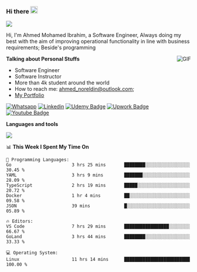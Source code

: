### Hi there <img src="https://raw.githubusercontent.com/MartinHeinz/MartinHeinz/master/wave.gif" width="20px">

![](https://komarev.com/ghpvc/?username=2hmad&color=lightgrey)

Hi, I'm Ahmed Mohamed Ibrahim, a Software Engineer, Always doing my best with the aim of improving operational functionality in line with business requirements; Beside's programming

  <img align="right" alt="GIF" src="https://media.giphy.com/media/836HiJc7pgzy8iNXCn/giphy.gif" />
  
**Talking about Personal Stuffs**

- Software Engineer
- Software Instructor
- More than 4k student around the world
- How to reach me: ahmed_noreldin@outlook.com;
- [My Portfolio](https://ahmednoreldin.com)

[![Whatsapp](https://img.shields.io/badge/WhatsApp-25D366?style=for-the-badge&logo=whatsapp&logoColor=white)](http://wa.me/201275457924)
[![Linkedin](https://img.shields.io/badge/LinkedIn-0077B5?style=for-the-badge&logo=linkedin&logoColor=white)](https://www.linkedin.com/in/ahmednoreldin)
[![Udemy Badge](https://img.shields.io/badge/Udemy-EC5252?style=for-the-badge&logo=Udemy&logoColor=white)](https://www.udemy.com/user/ahmed-mohamed-1/) 
[![Upwork Badge](https://img.shields.io/badge/Upwork-14a800?style=for-the-badge&logo=Upwork&logoColor=white)](https://www.upwork.com/freelancers/~01788957435aed0aa5)
[![Youtube Badge](https://img.shields.io/badge/youtube-FF0000?style=for-the-badge&logo=youtube&logoColor=white)](https://www.youtube.com/@code_with_ahmed)

**Languages and tools**  

<img src="https://skillicons.dev/icons?i=aws,gcp,azure,react,vue,flutter,php,cpp,docker,elasticsearch,express,git,githubactions,go,grafana,graphql,java,kafka,kubernetes,laravel,mongodb,mysql,nestjs,nextjs,nodejs,nuxtjs,php,postgres,postman,react,redis,redux,spring,sqlite,ts">

<!--START_SECTION:waka-->
📊 **This Week I Spent My Time On** 

```text
💬 Programming Languages: 
Go                       3 hrs 25 mins       ████████░░░░░░░░░░░░░░░░░   30.45 % 
YAML                     3 hrs 9 mins        ███████░░░░░░░░░░░░░░░░░░   28.09 % 
TypeScript               2 hrs 19 mins       █████░░░░░░░░░░░░░░░░░░░░   20.72 % 
Docker                   1 hr 4 mins         ██░░░░░░░░░░░░░░░░░░░░░░░   09.58 % 
JSON                     39 mins             █░░░░░░░░░░░░░░░░░░░░░░░░   05.89 % 

🔥 Editors: 
VS Code                  7 hrs 29 mins       █████████████████░░░░░░░░   66.67 % 
GoLand                   3 hrs 44 mins       ████████░░░░░░░░░░░░░░░░░   33.33 % 

💻 Operating System: 
Linux                    11 hrs 14 mins      █████████████████████████   100.00 % 
```


<!--END_SECTION:waka-->
 
